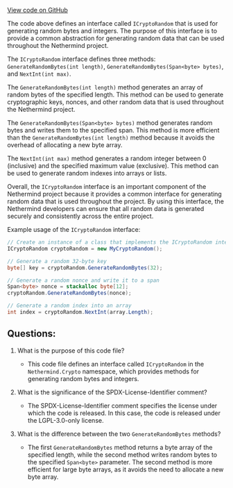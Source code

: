 [View code on GitHub](https://github.com/nethermindeth/nethermind/Nethermind.Crypto/ICryptoRandom.cs)

The code above defines an interface called `ICryptoRandom` that is used for generating random bytes and integers. The purpose of this interface is to provide a common abstraction for generating random data that can be used throughout the Nethermind project. 

The `ICryptoRandom` interface defines three methods: `GenerateRandomBytes(int length)`, `GenerateRandomBytes(Span<byte> bytes)`, and `NextInt(int max)`. 

The `GenerateRandomBytes(int length)` method generates an array of random bytes of the specified length. This method can be used to generate cryptographic keys, nonces, and other random data that is used throughout the Nethermind project. 

The `GenerateRandomBytes(Span<byte> bytes)` method generates random bytes and writes them to the specified span. This method is more efficient than the `GenerateRandomBytes(int length)` method because it avoids the overhead of allocating a new byte array. 

The `NextInt(int max)` method generates a random integer between 0 (inclusive) and the specified maximum value (exclusive). This method can be used to generate random indexes into arrays or lists. 

Overall, the `ICryptoRandom` interface is an important component of the Nethermind project because it provides a common interface for generating random data that is used throughout the project. By using this interface, the Nethermind developers can ensure that all random data is generated securely and consistently across the entire project. 

Example usage of the `ICryptoRandom` interface:

```csharp
// Create an instance of a class that implements the ICryptoRandom interface
ICryptoRandom cryptoRandom = new MyCryptoRandom();

// Generate a random 32-byte key
byte[] key = cryptoRandom.GenerateRandomBytes(32);

// Generate a random nonce and write it to a span
Span<byte> nonce = stackalloc byte[12];
cryptoRandom.GenerateRandomBytes(nonce);

// Generate a random index into an array
int index = cryptoRandom.NextInt(array.Length);
```
## Questions: 
 1. What is the purpose of this code file?
    - This code file defines an interface called `ICryptoRandom` in the `Nethermind.Crypto` namespace, which provides methods for generating random bytes and integers.

2. What is the significance of the SPDX-License-Identifier comment?
    - The SPDX-License-Identifier comment specifies the license under which the code is released. In this case, the code is released under the LGPL-3.0-only license.

3. What is the difference between the two `GenerateRandomBytes` methods?
    - The first `GenerateRandomBytes` method returns a byte array of the specified length, while the second method writes random bytes to the specified `Span<byte>` parameter. The second method is more efficient for large byte arrays, as it avoids the need to allocate a new byte array.
